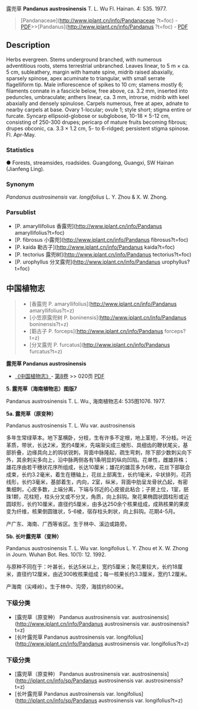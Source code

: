 露兜草 **Pandanus austrosinensis** T. L. Wu Fl. Hainan. 4: 535. 1977.

> [Pandanaceae](http://www.iplant.cn/info/Pandanaceae ?t=foc) - [PDF](http://iplant.cn/foc/pdf/Pandanaceae.pdf)>>[Pandanus](http://www.iplant.cn/info/Pandanus ?t=foc) - [PDF](http://www.iplant.cn/foc/pdf/Pandanus.pdf)

## Description

Herbs evergreen. Stems underground branched, with numerous adventitious roots, stems terrestrial unbranched. Leaves linear, to 5 m × ca. 5 cm, subleathery, margin with hamate spine, midrib raised abaxially, sparsely spinose, apex acuminate to triangular, with small serrate flagelliform tip. Male inflorescence of spikes to 10 cm; stamens mostly 6; filaments connate in a fascicle below, free above, ca. 3.2 mm, inserted into peduncles, umbraculate; anthers linear, ca. 3 mm, introrse, midrib with keel abaxially and densely spinulose. Carpels numerous, free at apex, adnate to nearby carpels at base. Ovary 1-locular; ovule 1; style short; stigma entire or furcate. Syncarp ellipsoid-globose or subglobose, 10-18 × 5-12 cm, consisting of 250-300 drupes; pericarp of mature fruits becoming fibrous; drupes obconic, ca. 3.3 × 1.2 cm, 5- to 6-ridged; persistent stigma spinose. Fl. Apr-May.

### Statistics
● Forests, streamsides, roadsides. Guangdong, Guangxi, SW Hainan (Jianfeng Ling).

### Synonym
*Pandanus austrosinensis* var. *longifolius* L. Y. Zhou & X. W. Zhong.

### Parsublist

* [P.  amaryllifolius  香露兜](http://www.iplant.cn/info/Pandanus amaryllifolius?t=foc)
* [P.  fibrosus  小露兜](http://www.iplant.cn/info/Pandanus fibrosus?t=foc)
* [P.  kaida  勒古子](http://www.iplant.cn/info/Pandanus kaida?t=foc)
* [P.  tectorius  露兜树](http://www.iplant.cn/info/Pandanus tectorius?t=foc)
* [P.  urophyllus  分叉露兜](http://www.iplant.cn/info/Pandanus urophyllus?t=foc)

## 中国植物志

> * [香露兜  P.  amaryllifolius](http://www.iplant.cn/info/Pandanus amaryllifolius?t=z)
> * [小笠原露兜树  P.  boninensis](http://www.iplant.cn/info/Pandanus boninensis?t=z)
> * [簕古子  P.  forceps](http://www.iplant.cn/info/Pandanus forceps?t=z)
> * [分叉露兜  P.  furcatus](http://www.iplant.cn/info/Pandanus furcatus?t=z)

**露兜草 Pandanus austrosinensis**

* [《中国植物志》](http://www.iplant.cn/frps)- [第8卷](http://www.iplant.cn/frps/vol/8) >> 020页 [PDF](http://www.iplant.cn/frps/pdf/8/020b.pdf)

**5. 露兜草（海南植物志）图版7**

Pandanus austrosinensis T. L. Wu., 海南植物志4: 535图1076. 1977.

**5a. 露兜草（原变种）**

Pandanus austrosinensis T. L. Wu var. austrosinensis

多年生常绿草本。地下茎横卧，分枝，生有许多不定根，地上茎短，不分枝。叶近革质，带状，长达2米，宽约4厘米，先端渐尖成三棱形、具细齿的鞭状尾尖，基部折叠，边缘具向上的钩状锐刺，背面中脉隆起，疏生弯刺，除下部少数刺尖向下外，其余刺尖多向上，沿中脉两侧各有1条明显的纵向凹陷。花单性，雌雄异株；雄花序由若干穗状花序所组成，长达10厘米；雄花的雄蕊多为6枚，花丝下部联合成束，长约3.2毫米，着生在穗轴上，花丝上部离生，长约1毫米，伞状排列，花药线形，长约3毫米，基部着生，内向，2室，纵米，背面中肋呈龙骨状凸起，有密集细刺，心皮多数，上端分离，下端与邻近的心皮彼此粘合；子房上位，1室，胚珠1颗，花柱短，柱头分叉或不分叉，角质，向上斜钩。聚花果椭圆状圆柱形或近圆球形，长约10厘米，直径约5厘米，由多达250余个核果组成，成熟核果的果皮变为纤维，核果倒圆锥状，5-6棱，宿存柱头刺状，向上斜钩。花期4-5月。

产广东、海南、广西等省区。生于林中、溪边或路旁。

**5b. 长叶露兜草（变种）**

Pandanus austrosinensis T. L. Wu var. longifolius L. Y. Zhou et X. W. Zhong in Journ. Wuhan Bot. Res. 10(1): 12. 1992.

与原种不同在于：叶甚长，长达5米以上，宽约5厘米；聚花果较大，长约18厘米，直径约12厘米，由近300枚核果组成；每一核果长约3.3厘米，宽约1.2厘米。

产海南（尖峰岭）。生于林中、沟旁，海拔约800米。

### 下级分类
* [露兜草（原变种）  Pandanus austrosinensis var. austrosinensis](http://www.iplant.cn/info/Pandanus austrosinensis var. austrosinensis?t=z)
* [长叶露兜草  Pandanus austrosinensis var. longifolius](http://www.iplant.cn/info/Pandanus austrosinensis var. longifolius?t=z)

### 下级分类
* [露兜草（原变种）  Pandanus austrosinensis var. austrosinensis](http://iplant.cn/info/sp/Pandanus austrosinensis var. austrosinensis?t=z)
* [长叶露兜草  Pandanus austrosinensis var. longifolius](http://iplant.cn/info/sp/Pandanus austrosinensis var. longifolius?t=z)
